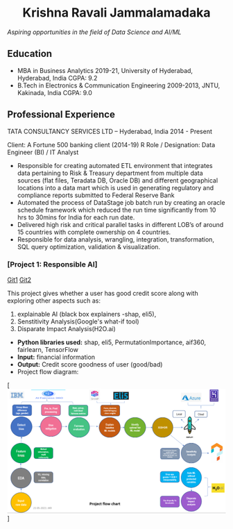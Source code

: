 # <center>Krishna Ravali Jammalamadaka</center>
*Aspiring opportunities in the field of Data Science and AI/ML*

## Education
* MBA in Business Analytics 2019-21, University of Hyderabad, Hyderabad, India CGPA: 9.2
* B.Tech in Electronics & Communication Engineering 2009-2013, JNTU, Kakinada, India CGPA: 9.0

## Professional Experience
TATA CONSULTANCY SERVICES LTD – Hyderabad, India                                                                                                               2014 - Present 

Client: A Fortune 500 banking client (2014-19) R
Role / Designation: Data Engineer (BI) / IT Analyst 

* Responsible for creating automated ETL environment that integrates data pertaining to Risk & Treasury department 
from multiple data sources (flat files, Teradata DB, Oracle DB) and different geographical locations into a data 
mart which is used in generating regulatory and compliance reports submitted to Federal Reserve Bank
* Automated the process of DataStage job batch run by creating an oracle schedule framework which reduced the run 
time significantly from 10 hrs to 30mins for India for each run date.
* Delivered high risk and critical parallel tasks in different LOB’s of around 15 countries with complete ownership 
on 4 countries.
* Responsible for data analysis, wrangling, integration, transformation, SQL query optimization, validation & 
visualization.

### [Project 1: Responsible AI] 

[Git1](https://github.com/KrishnaRJ422/Explainability_Bias_Fairness-in-AI)
[Git2](https://github.com/KrishnaRJ422/German-Credit-Status)

This project gives whether a user has good credit score along with exploring other aspects such as:
1) explainable AI (black box explainers -shap, eli5), 
2) Senstitivity Analysis(Google's what-if tool)
3) Disparate Impact Analysis(H2O.ai)

* **Python libraries used:** shap, eli5, PermutationImportance, aif360, fairlearn, TensorFlow
* **Input:** financial information
* **Output:** Credit score goodness of user (good/bad)
* Project flow diagram:

[![project flow diagram](https://github.com/KrishnaRJ422/Explainability_Bias_Fairness-in-AI/blob/main/project_flow_diagram.PNG)]

